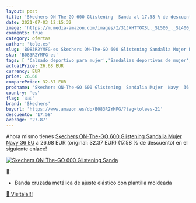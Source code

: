 ```yaml
---
layout: post
title: 'Skechers ON-The-GO 600 Glistening  Sanda al 17.58 % de descuento'
date: 2021-07-03 12:15:32
image: 'https://m.media-amazon.com/images/I/31JXHTTOXSL._SL500_._SL400_.jpg'
comments: true
category: ofertas
author: 'tole.es'
slug: 'B083R2YMFG-es Skechers ON-The-GO 600 Glistening Sandalia Mujer Navy 36 EU'
sku: 'B083R2YMFG-es'
tags: [ 'Calzado deportivo para mujer','Sandalias deportivas de mujer','Zapatillas y calzado deportivo para mujer','Zapatos','Zapatos para mujer','Zapatos y complementos','sandalia','skechers', ]
actualPrice: 26.68 EUR
currency: EUR
price: 26.68
comparePrice: 32.37 EUR
prodname: 'Skechers ON-The-GO 600 Glistening  Sandalia Mujer  Navy  36 EU'
country: 'es'
flag: '🇪🇸'
brand: 'Skechers'
buyurl: 'https://www.amazon.es/dp/B083R2YMFG/?tag=tolees-21'
descuento: '17.58'
average: '27.87'
---
```


Ahora mismo tienes [Skechers ON-The-GO 600 Glistening  Sandalia Mujer  Navy  36 EU](https://www.amazon.es/dp/B083R2YMFG/?tag=tolees-21) a 26.68 EUR (original: 32.37 EUR) (17.58 %  de descuento) en el siguiente enlace!

[![Skechers ON-The-GO 600 Glistening  Sanda](https://m.media-amazon.com/images/I/31JXHTTOXSL._SL500_._SL400_.jpg)](https://www.amazon.es/dp/B083R2YMFG/?tag=tolees-21)

🔎:

- Banda cruzada metálica de ajuste elástico con plantilla moldeada

[🛒 Visítala!!!](https://www.amazon.es/dp/B083R2YMFG/?tag=tolees-21)
